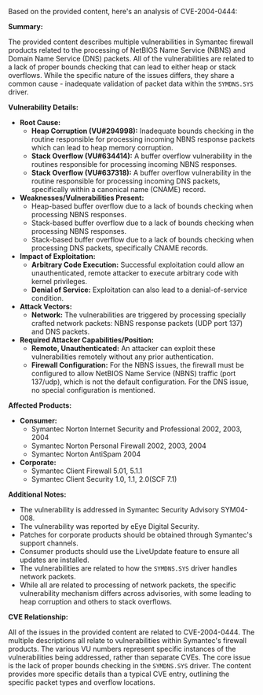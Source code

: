 Based on the provided content, here's an analysis of CVE-2004-0444:

**Summary:**

The provided content describes multiple vulnerabilities in Symantec firewall products related to the processing of NetBIOS Name Service (NBNS) and Domain Name Service (DNS) packets.  All of the vulnerabilities are related to a lack of proper bounds checking that can lead to either heap or stack overflows.  While the specific nature of the issues differs, they share a common cause - inadequate validation of packet data within the `SYMDNS.SYS` driver.

**Vulnerability Details:**

*   **Root Cause:**
    *   **Heap Corruption (VU#294998):**  Inadequate bounds checking in the routine responsible for processing incoming NBNS response packets which can lead to heap memory corruption.
    *   **Stack Overflow (VU#634414):** A buffer overflow vulnerability in the routines responsible for processing incoming NBNS responses.
    *   **Stack Overflow (VU#637318):** A buffer overflow vulnerability in the routine responsible for processing incoming DNS packets, specifically within a canonical name (CNAME) record.
*   **Weaknesses/Vulnerabilities Present:**
    *   Heap-based buffer overflow due to a lack of bounds checking when processing NBNS responses.
    *   Stack-based buffer overflow due to a lack of bounds checking when processing NBNS responses.
    *  Stack-based buffer overflow due to a lack of bounds checking when processing DNS packets, specifically CNAME records.
*   **Impact of Exploitation:**
    *   **Arbitrary Code Execution:** Successful exploitation could allow an unauthenticated, remote attacker to execute arbitrary code with kernel privileges.
    *   **Denial of Service:** Exploitation can also lead to a denial-of-service condition.
*   **Attack Vectors:**
    *   **Network:** The vulnerabilities are triggered by processing specially crafted network packets: NBNS response packets (UDP port 137) and DNS packets.
*   **Required Attacker Capabilities/Position:**
    *   **Remote, Unauthenticated:** An attacker can exploit these vulnerabilities remotely without any prior authentication.
    *   **Firewall Configuration:** For the NBNS issues, the firewall must be configured to allow NetBIOS Name Service (NBNS) traffic (port 137/udp), which is not the default configuration.  For the DNS issue, no special configuration is mentioned.

**Affected Products:**

*   **Consumer:**
    *   Symantec Norton Internet Security and Professional 2002, 2003, 2004
    *   Symantec Norton Personal Firewall 2002, 2003, 2004
    *   Symantec Norton AntiSpam 2004
*   **Corporate:**
    *   Symantec Client Firewall 5.01, 5.1.1
    *   Symantec Client Security 1.0, 1.1, 2.0(SCF 7.1)

**Additional Notes:**

*   The vulnerability is addressed in Symantec Security Advisory SYM04-008.
*   The vulnerability was reported by eEye Digital Security.
*   Patches for corporate products should be obtained through Symantec's support channels.
*   Consumer products should use the LiveUpdate feature to ensure all updates are installed.
* The vulnerabilities are related to how the `SYMDNS.SYS` driver handles network packets.
* While all are related to processing of network packets, the specific vulnerability mechanism differs across advisories, with some leading to heap corruption and others to stack overflows.

**CVE Relationship:**

All of the issues in the provided content are related to CVE-2004-0444. The multiple descriptions all relate to vulnerabilities within Symantec's firewall products. The various VU numbers represent specific instances of the vulnerabilities being addressed, rather than separate CVEs. The core issue is the lack of proper bounds checking in the `SYMDNS.SYS` driver.  The content provides more specific details than a typical CVE entry, outlining the specific packet types and overflow locations.